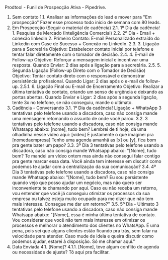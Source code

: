 Prodtool - Funil de Prospecção Ativa - Pipedrive.
1. Sem contato
1.1. Analisar as informações do lead e mover para "Em prospecção" Fazer esse processo todo início
de semana com 80 leads.
2. Em Prospecção (Seguir o material de cadência)
2.1. 1º Dia da cadência! 1. Pesquisa de Mercado (Inteligência Comercial)
2.2. 2º Dia - Email + conexão linkedin 2. Primeiro Contato: E-mail Personalizado extraído do Linkedin
com Case de Sucesso + Conexão no LinkedIn.
2.3. 3. Ligação para a Secretária Objetivo: Estabelecer contato inicial por telefone e tentar falar
diretamente com o tomador de decisão.
2.4. 4. E-mail de Follow-up Objetivo: Reforçar a mensagem inicial e incentivar uma resposta. Quando
Enviar: 2 dias após a ligação para a secretária.
2.5. 5. Segunda Ligação (Follow-up Direto com o Tomador de Decisão) Objetivo: Tentar contato direto
com o responsável e demonstrar persistência profissional. Quando Ligar: 2 dias após o e-mail de
follow-up.
2.5.1. 6. Ligação Final ou E-mail de Encerramento Objetivo: Realizar a última tentativa de contato,
criando um senso de urgência e deixando as portas abertas. Quando Enviar e Ligar: 2 dias após a
segunda ligação, tente 3x no telefone, se não conseguiu, mande o ultimato.
3. Cadência - Conversando
3.1. 1º Dia da cadência! Ligação + WhatsApp 3 tentativas pelo telefone usando a discadora, caso não
consiga mande uma mensagem retomando o assunto de onde você parou.
3.2. 3 tentativas pelo telefone usando a discadora, caso não consiga mande Whatsapp abaixo:
[nome], tudo bem? Lembrei de ti hoje, dá uma olhadinha nesse vídeo aqui: [vídeo] É justamente o
que imaginei pra [nomedaempresa] Tenho uma agenda amanhã as [x] ou [y], fica bom pra gente bater
um papo?
3.3. 3º Dia 3 tentativas pelo telefone usando a discadora, caso não consiga mande Whatsapp abaixo:
"[Nome], tudo bem? Te mandei um vídeo ontem mas ainda não consegui falar contigo pra gente
marcar essa data. Você ainda tem interesse em discutir como podemos te ajudar com a centralização
da sua comunicação?
3.4. 4º Dia 3 tentativas pelo telefone usando a discadora, caso não consiga mande Whatsapp abaixo:
"[Nome], tudo bem? Eu sou persistente quando vejo que posso ajudar um negócio, mas não quero
ser inconveniente te chamando por aqui. Caso eu não receba um retorno, vou entender que você já
conseguiu otimizar os processos da sua empresa ou talvez esteja muito ocupado para me dizer que
não tem mais interesse. Consegue me dar um retorno?"
3.5. 5º Dia - Ultimato 3 tentativas pelo telefone usando a discadora, caso não consiga mande
Whatsapp abaixo: "[Nome], essa é minha última tentativa de contato. Vou considerar que você não
tem mais interesse em otimizar os processos e melhorar o atendimento dos clientes no WhatsApp. É
uma pena, pois sei que alguns clientes estão ficando pra trás, sem falar na velocidade para atender.
Caso mude de ideia e queira discutir como podemos ajudar, estarei à disposição. Só me chamar
aqui."
4. Data Enviada
4.1. [Nome]?
4.1.1. [Nome], teve algum conflito de agenda ou necessidade de ajuste? Tô aqui pra facilitar.